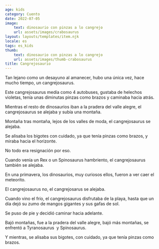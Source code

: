 ```yaml
---
age: kids
category: Cuento
date: 2022-07-05
image:
    text: dinosaurio con pinzas a lo cangrejo
    url: assets/images/crabosaurus
layout: layouts/templates/item.njk
locale: es
tags: es_kids
thumb:
    text: dinosaurio con pinzas a lo cangrejo
    url: assets/images/thumb-crabosaurus
title: Cangrejosaurio
---
```


Tan lejano como un desayuno al amanecer, hubo una única vez, hace mucho tiempo, un cangrejosaurus.

Este cangrejosaurus medía como 4 autobuses, gustaba de helechos violetas, tenía unas diminutas pinzas como brazos y caminaba hacia atrás.

Mientras el resto de dinosaurios iban a la pradera del valle alegre, el cangrejosaurus se alejaba y subía una montaña.

Montaña tras montaña, lejos de los valles de moda, el cangrejosaurus se alejaba.

Se alisaba los bigotes con cuidado, ya que tenía pinzas como brazos, y miraba hacia el horizonte.

No todo era resignación por eso.

Cuando venía un Rex o un Spinosaurus hambriento, el cangrejosaurus también se alejaba.

En una primavera, los dinosaurios, muy curiosos ellos, fueron a ver caer el meteorito.

El cangrejosaurus no, el cangrejosarus se alejaba.

Cuando vino el frío, el cangrejosaurus disfrutaba de la playa, hasta que un día dejó su zumo de mangos gigantes y sus gafas de sol.

Se puso de pie y decidió caminar hacia adelante.

Bajó montañas, fue a la pradera del valle alegre, bajó más montañas, se enfrentó a Tyranosaurus  y Spinosaurus.

Y mientras, se alisaba sus bigotes, con cuidado, ya que tenía pinzas como brazos.